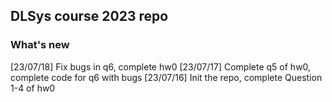 ## DLSys course 2023 repo

### What's new

[23/07/18] Fix bugs in q6, complete hw0
[23/07/17] Complete q5 of hw0, complete code for q6 with bugs
[23/07/16] Init the repo, complete Question 1-4 of hw0
